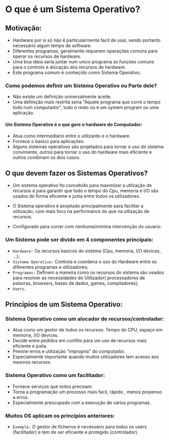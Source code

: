 # O que é um Sistema Operativo?

## Motivação:

- Hardware por si só não é particularmente facil de usar, sendo portanto necessário algum tempo de software.
- Diferentes programas, geralmente requerem operações comuns para operar os recursos de hardware.
- Uma boa ideia seria juntar num unico programa as funções comuns para o controlo e alocação dos recursos de hardware.
- Este programa comum é conheçido como Sistema Operativo.

### Como podemos definir um Sistema Operativo ou Parte dele?

- Não existe um definição universalmente aceite.
- Uma definição mais restrita seria "Aquele programa que corre o tempo todo num computador", tudo o resto ou é um system program ou uma aplicação.

#### Um Sistema Operativo é o que gere o hardware do Computador:

- Atua como intermediário entre o utilizardo e o hardware.
- Fornece o basico para aplicações.
- Alguns sistemas operativos são projetados para tornar o uso do sistema conviniente, outros para tornar o uso do hardware mais eficiente e outros combinam os dois casos.

## O que devem fazer os Sistemas Operativos?
  
  - Um sistema operativo foi concebido para maximizar a utlização de recursos e para garantir que todo o tempo do Cpu, memoria e I/O são usados de forma eficiente e justa entre todos os utilizadores.
  
  - O Sistema operativo é projetado principalmente para facilitar a utilização, com mais foco na performance do que na utlização de recursos.
  - Configurado para correr com nenhuma/minima intervenção do usuario.

### Um Sistema pode ser divido em 4 componentes principais:
  
  - `Hardware:` Os recursos basicos do sistema (Cpu, memoria, I/O devices, ...);
  - `Sistema Operativo:` Controla e coordena o uso do Hardware entre os diferentes programas e utilizadores;
  - `Programas:` Definem a maneira como os recursos do sistema são usados para resolver as necessidades do Utilizador( processadores de palavras, browsers, bases de dados, games, compiladores);
  - `Users`.

## Principios de um Sistema Operativo:

### Sistema Operativo como um alocador de recursos/controlador:

  - Atua como um gestor de todos os recursos: Tempo do CPU, espaço em memoria, I/O devices.
  - Decide entre pedidos em conflito para um uso de recursos mais eficiente e justa.
  - Previne erros e utilização "impropria" do computador.
  - Especialmente importante quando muitos utilizadores tem acesso aos mesmos recursos.
  
### Sistema Operativo como um facilitador:
  
  - Fornece serviços que todos precisam.
  - Torna a programação um processo mais facil, rápido , menos propenso a erros.
  - Especialmente preocupado com a execução de varios programas.
  
### Muitos OS aplicam os principios anteriores:
  - `Exemplo:` O gestor de ficheiros é necessário para todos os users (facilitador) e tem de ser eficiente e protegido (controlador).

    
    
